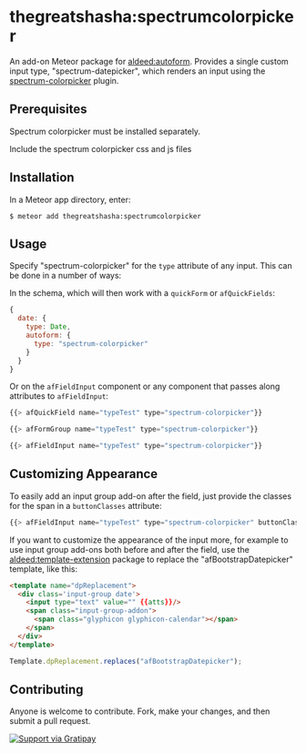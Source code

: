 thegreatshasha:spectrumcolorpicker
=========================

An add-on Meteor package for [aldeed:autoform](https://github.com/aldeed/meteor-autoform). Provides a single custom input type, "spectrum-datepicker", which renders an input using the [spectrum-colorpicker](https://bgrins.github.io/spectrum/) plugin.

## Prerequisites

Spectrum colorpicker must be installed separately.

Include the spectrum colorpicker css and js files

## Installation

In a Meteor app directory, enter:

```
$ meteor add thegreatshasha:spectrumcolorpicker
```

## Usage

Specify "spectrum-colorpicker" for the `type` attribute of any input. This can be done in a number of ways:

In the schema, which will then work with a `quickForm` or `afQuickFields`:

```js
{
  date: {
    type: Date,
    autoform: {
      type: "spectrum-colorpicker"
    }
  }
}
```

Or on the `afFieldInput` component or any component that passes along attributes to `afFieldInput`:

```js
{{> afQuickField name="typeTest" type="spectrum-colorpicker"}}

{{> afFormGroup name="typeTest" type="spectrum-colorpicker"}}

{{> afFieldInput name="typeTest" type="spectrum-colorpicker"}}
```

## Customizing Appearance

To easily add an input group add-on after the field, just provide the classes for the span in a `buttonClasses` attribute:

```js
{{> afFieldInput name="typeTest" type="spectrum-colorpicker" buttonClasses="glyphicon glyphicon-calendar"}}
```

If you want to customize the appearance of the input more, for example to use input group add-ons both before and after the field, use the [aldeed:template-extension](https://atmospherejs.com/aldeed/template-extension) package to replace the "afBootstrapDatepicker" template, like this:

```html
<template name="dpReplacement">
  <div class='input-group date'>
    <input type="text" value="" {{atts}}/>
    <span class="input-group-addon">
      <span class="glyphicon glyphicon-calendar"></span>
    </span>
  </div>
</template>
```

```js
Template.dpReplacement.replaces("afBootstrapDatepicker");
```

## Contributing

Anyone is welcome to contribute. Fork, make your changes, and then submit a pull request.

[![Support via Gratipay](https://rawgithub.com/twolfson/gittip-badge/0.2.0/dist/gittip.png)](https://gratipay.com/thegreatshasha)